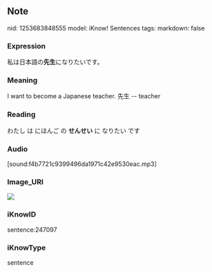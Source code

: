 ## Note
nid: 1253683848555
model: iKnow! Sentences
tags: 
markdown: false

### Expression
私は日本語の<b>先生</b>になりたいです。

### Meaning
I want to become a Japanese teacher.
先生 -- teacher

### Reading
わたし は にほんご の <b>せんせい</b> に なりたい です

### Audio
[sound:f4b7721c9399496da1971c42e9530eac.mp3]

### Image_URI
<img src="1ca2e9a2cae0154ed8014955be6e6ff4.jpg">

### iKnowID
sentence:247097

### iKnowType
sentence
